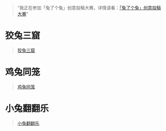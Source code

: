 > “我正在参加「兔了个兔」创意投稿大赛，详情请看：[「兔了个兔」创意投稿大赛](https://juejin.cn/post/7185104994801025061 "https://juejin.cn/post/7185104994801025061")”

# 狡兔三窟

> [狡兔三窟](./doc/jtsk.md)

# 鸡兔同笼

> [鸡兔同笼](./doc/jttl.md)

# 小兔翻翻乐

> [小兔翻翻乐](./doc/ffl.md)